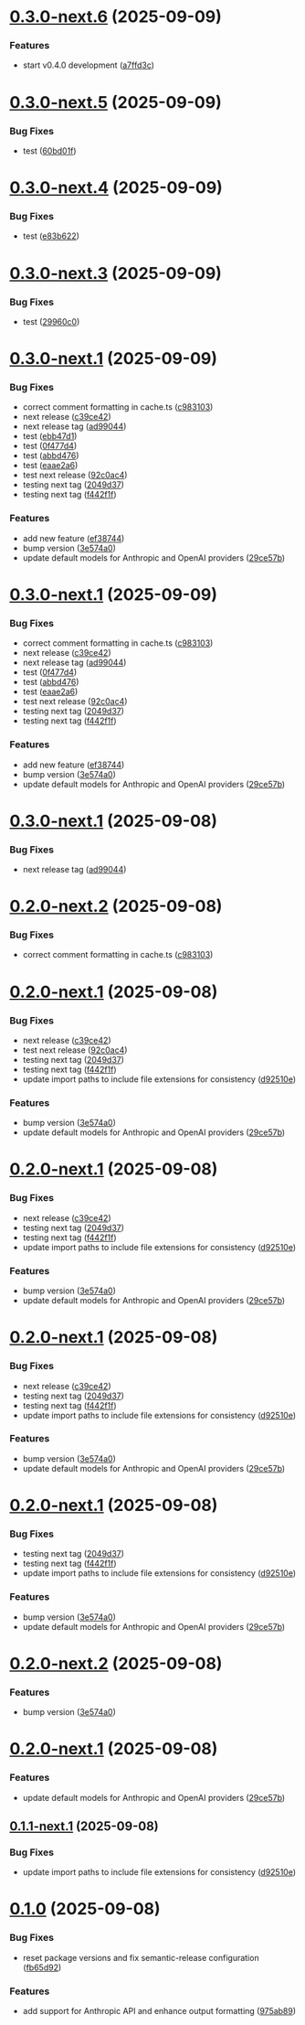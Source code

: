 # [0.3.0-next.6](https://github.com/caiopizzol/docguard/compare/v0.3.0-next.5...v0.3.0-next.6) (2025-09-09)


### Features

* start v0.4.0 development ([a7ffd3c](https://github.com/caiopizzol/docguard/commit/a7ffd3c2c26c825401c5825b69a36220f6540224))

# [0.3.0-next.5](https://github.com/caiopizzol/docguard/compare/v0.3.0-next.4...v0.3.0-next.5) (2025-09-09)


### Bug Fixes

* test ([60bd01f](https://github.com/caiopizzol/docguard/commit/60bd01f23eefa231693168e196f3127fa3b871fb))

# [0.3.0-next.4](https://github.com/caiopizzol/docguard/compare/v0.3.0-next.3...v0.3.0-next.4) (2025-09-09)


### Bug Fixes

* test ([e83b622](https://github.com/caiopizzol/docguard/commit/e83b622fe27774cba42f0abbf95f77defdc115e9))

# [0.3.0-next.3](https://github.com/caiopizzol/docguard/compare/v0.3.0-next.2...v0.3.0-next.3) (2025-09-09)

### Bug Fixes

- test ([29960c0](https://github.com/caiopizzol/docguard/commit/29960c0e76842c1f964e5c0566543e2b7eb209ba))

# [0.3.0-next.1](https://github.com/caiopizzol/docguard/compare/v0.1.1-next.1...v0.3.0-next.1) (2025-09-09)

### Bug Fixes

- correct comment formatting in cache.ts ([c983103](https://github.com/caiopizzol/docguard/commit/c983103821d7d2a0c4136319a5e6f3ffb4a4b811))
- next release ([c39ce42](https://github.com/caiopizzol/docguard/commit/c39ce42bfb06054e4860035e261d4940fa47076f))
- next release tag ([ad99044](https://github.com/caiopizzol/docguard/commit/ad9904411802bef1e0eed610cf569637ffe948ad))
- test ([ebb47d1](https://github.com/caiopizzol/docguard/commit/ebb47d161ad62df9e20a6357233dc57a973c63f2))
- test ([0f477d4](https://github.com/caiopizzol/docguard/commit/0f477d4013922ad93e45515407d15bd516751fe4))
- test ([abbd476](https://github.com/caiopizzol/docguard/commit/abbd476cf396eed9a6a30bf72546e19f23dce38f))
- test ([eaae2a6](https://github.com/caiopizzol/docguard/commit/eaae2a658f794068e4a2ac3368a7e30f70c6f7e4))
- test next release ([92c0ac4](https://github.com/caiopizzol/docguard/commit/92c0ac45cea798948938cae81ccdb099f3c1ec42))
- testing next tag ([2049d37](https://github.com/caiopizzol/docguard/commit/2049d370df9d718394b9643a2e7026f5a09ed699))
- testing next tag ([f442f1f](https://github.com/caiopizzol/docguard/commit/f442f1f3e630e3181134d8df878fdecfd4d9e1df))

### Features

- add new feature ([ef38744](https://github.com/caiopizzol/docguard/commit/ef38744d2cfcc99e6f108ed42cc605b8cea4a9a8))
- bump version ([3e574a0](https://github.com/caiopizzol/docguard/commit/3e574a004ccbabc338c172308c4586e0847db678))
- update default models for Anthropic and OpenAI providers ([29ce57b](https://github.com/caiopizzol/docguard/commit/29ce57bb2c3bc4c156060ce130e519e0b2e9a3f8))

# [0.3.0-next.1](https://github.com/caiopizzol/docguard/compare/v0.1.1-next.1...v0.3.0-next.1) (2025-09-09)

### Bug Fixes

- correct comment formatting in cache.ts ([c983103](https://github.com/caiopizzol/docguard/commit/c983103821d7d2a0c4136319a5e6f3ffb4a4b811))
- next release ([c39ce42](https://github.com/caiopizzol/docguard/commit/c39ce42bfb06054e4860035e261d4940fa47076f))
- next release tag ([ad99044](https://github.com/caiopizzol/docguard/commit/ad9904411802bef1e0eed610cf569637ffe948ad))
- test ([0f477d4](https://github.com/caiopizzol/docguard/commit/0f477d4013922ad93e45515407d15bd516751fe4))
- test ([abbd476](https://github.com/caiopizzol/docguard/commit/abbd476cf396eed9a6a30bf72546e19f23dce38f))
- test ([eaae2a6](https://github.com/caiopizzol/docguard/commit/eaae2a658f794068e4a2ac3368a7e30f70c6f7e4))
- test next release ([92c0ac4](https://github.com/caiopizzol/docguard/commit/92c0ac45cea798948938cae81ccdb099f3c1ec42))
- testing next tag ([2049d37](https://github.com/caiopizzol/docguard/commit/2049d370df9d718394b9643a2e7026f5a09ed699))
- testing next tag ([f442f1f](https://github.com/caiopizzol/docguard/commit/f442f1f3e630e3181134d8df878fdecfd4d9e1df))

### Features

- add new feature ([ef38744](https://github.com/caiopizzol/docguard/commit/ef38744d2cfcc99e6f108ed42cc605b8cea4a9a8))
- bump version ([3e574a0](https://github.com/caiopizzol/docguard/commit/3e574a004ccbabc338c172308c4586e0847db678))
- update default models for Anthropic and OpenAI providers ([29ce57b](https://github.com/caiopizzol/docguard/commit/29ce57bb2c3bc4c156060ce130e519e0b2e9a3f8))

# [0.3.0-next.1](https://github.com/caiopizzol/docguard/compare/v0.3.0-next.0...v0.3.0-next.1) (2025-09-08)

### Bug Fixes

- next release tag ([ad99044](https://github.com/caiopizzol/docguard/commit/ad9904411802bef1e0eed610cf569637ffe948ad))

# [0.2.0-next.2](https://github.com/caiopizzol/docguard/compare/v0.2.0-next.1...v0.2.0-next.2) (2025-09-08)

### Bug Fixes

- correct comment formatting in cache.ts ([c983103](https://github.com/caiopizzol/docguard/commit/c983103821d7d2a0c4136319a5e6f3ffb4a4b811))

# [0.2.0-next.1](https://github.com/caiopizzol/docguard/compare/v0.1.0...v0.2.0-next.1) (2025-09-08)

### Bug Fixes

- next release ([c39ce42](https://github.com/caiopizzol/docguard/commit/c39ce42bfb06054e4860035e261d4940fa47076f))
- test next release ([92c0ac4](https://github.com/caiopizzol/docguard/commit/92c0ac45cea798948938cae81ccdb099f3c1ec42))
- testing next tag ([2049d37](https://github.com/caiopizzol/docguard/commit/2049d370df9d718394b9643a2e7026f5a09ed699))
- testing next tag ([f442f1f](https://github.com/caiopizzol/docguard/commit/f442f1f3e630e3181134d8df878fdecfd4d9e1df))
- update import paths to include file extensions for consistency ([d92510e](https://github.com/caiopizzol/docguard/commit/d92510ea706c1923ad2d68ae6880e06cd6352f2a))

### Features

- bump version ([3e574a0](https://github.com/caiopizzol/docguard/commit/3e574a004ccbabc338c172308c4586e0847db678))
- update default models for Anthropic and OpenAI providers ([29ce57b](https://github.com/caiopizzol/docguard/commit/29ce57bb2c3bc4c156060ce130e519e0b2e9a3f8))

# [0.2.0-next.1](https://github.com/caiopizzol/docguard/compare/v0.1.0...v0.2.0-next.1) (2025-09-08)

### Bug Fixes

- next release ([c39ce42](https://github.com/caiopizzol/docguard/commit/c39ce42bfb06054e4860035e261d4940fa47076f))
- testing next tag ([2049d37](https://github.com/caiopizzol/docguard/commit/2049d370df9d718394b9643a2e7026f5a09ed699))
- testing next tag ([f442f1f](https://github.com/caiopizzol/docguard/commit/f442f1f3e630e3181134d8df878fdecfd4d9e1df))
- update import paths to include file extensions for consistency ([d92510e](https://github.com/caiopizzol/docguard/commit/d92510ea706c1923ad2d68ae6880e06cd6352f2a))

### Features

- bump version ([3e574a0](https://github.com/caiopizzol/docguard/commit/3e574a004ccbabc338c172308c4586e0847db678))
- update default models for Anthropic and OpenAI providers ([29ce57b](https://github.com/caiopizzol/docguard/commit/29ce57bb2c3bc4c156060ce130e519e0b2e9a3f8))

# [0.2.0-next.1](https://github.com/caiopizzol/docguard/compare/v0.1.0...v0.2.0-next.1) (2025-09-08)

### Bug Fixes

- next release ([c39ce42](https://github.com/caiopizzol/docguard/commit/c39ce42bfb06054e4860035e261d4940fa47076f))
- testing next tag ([2049d37](https://github.com/caiopizzol/docguard/commit/2049d370df9d718394b9643a2e7026f5a09ed699))
- testing next tag ([f442f1f](https://github.com/caiopizzol/docguard/commit/f442f1f3e630e3181134d8df878fdecfd4d9e1df))
- update import paths to include file extensions for consistency ([d92510e](https://github.com/caiopizzol/docguard/commit/d92510ea706c1923ad2d68ae6880e06cd6352f2a))

### Features

- bump version ([3e574a0](https://github.com/caiopizzol/docguard/commit/3e574a004ccbabc338c172308c4586e0847db678))
- update default models for Anthropic and OpenAI providers ([29ce57b](https://github.com/caiopizzol/docguard/commit/29ce57bb2c3bc4c156060ce130e519e0b2e9a3f8))

# [0.2.0-next.1](https://github.com/caiopizzol/docguard/compare/v0.1.0...v0.2.0-next.1) (2025-09-08)

### Bug Fixes

- testing next tag ([2049d37](https://github.com/caiopizzol/docguard/commit/2049d370df9d718394b9643a2e7026f5a09ed699))
- testing next tag ([f442f1f](https://github.com/caiopizzol/docguard/commit/f442f1f3e630e3181134d8df878fdecfd4d9e1df))
- update import paths to include file extensions for consistency ([d92510e](https://github.com/caiopizzol/docguard/commit/d92510ea706c1923ad2d68ae6880e06cd6352f2a))

### Features

- bump version ([3e574a0](https://github.com/caiopizzol/docguard/commit/3e574a004ccbabc338c172308c4586e0847db678))
- update default models for Anthropic and OpenAI providers ([29ce57b](https://github.com/caiopizzol/docguard/commit/29ce57bb2c3bc4c156060ce130e519e0b2e9a3f8))

# [0.2.0-next.2](https://github.com/caiopizzol/docguard/compare/v0.2.0-next.1...v0.2.0-next.2) (2025-09-08)

### Features

- bump version ([3e574a0](https://github.com/caiopizzol/docguard/commit/3e574a004ccbabc338c172308c4586e0847db678))

# [0.2.0-next.1](https://github.com/caiopizzol/docguard/compare/v0.1.1-next.1...v0.2.0-next.1) (2025-09-08)

### Features

- update default models for Anthropic and OpenAI providers ([29ce57b](https://github.com/caiopizzol/docguard/commit/29ce57bb2c3bc4c156060ce130e519e0b2e9a3f8))

## [0.1.1-next.1](https://github.com/caiopizzol/docguard/compare/v0.1.0...v0.1.1-next.1) (2025-09-08)

### Bug Fixes

- update import paths to include file extensions for consistency ([d92510e](https://github.com/caiopizzol/docguard/commit/d92510ea706c1923ad2d68ae6880e06cd6352f2a))

# [0.1.0](https://github.com/caiopizzol/docguard/compare/v0.0.2...v0.1.0) (2025-09-08)

### Bug Fixes

- reset package versions and fix semantic-release configuration ([fb65d92](https://github.com/caiopizzol/docguard/commit/fb65d92cb9955be138008879ea934461cb272fad))

### Features

- add support for Anthropic API and enhance output formatting ([975ab89](https://github.com/caiopizzol/docguard/commit/975ab89d968e725232414d95a933fd6eece40a98))
